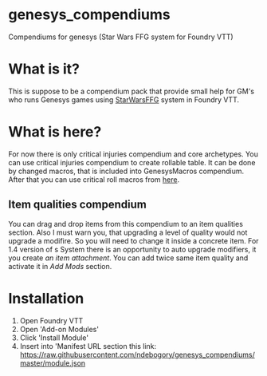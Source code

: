 # genesys_compendiums
Compendiums for genesys (Star Wars FFG system for Foundry VTT)
<h1>What is it?</h1>
This is suppose to be a compendium pack that provide small help for GM's who runs Genesys games using <a href="https://github.com/StarWarsFoundryVTT/StarWarsFFG">StarWarsFFG</a> system in Foundry VTT.
<h1>What is here?</h1>
For now there is only critical injuries compendium and core archetypes.
You can use critical injuries compendium to create rollable table. It can be done by changed macros, that is included into GenesysMacros compendium. After that you can use critical roll macros from <a href="https://github.com/StarWarsFoundryVTT/StarWarsFFG/wiki/Creating-Critical-Tables#add-the-critical-roll-macro">here</a>.
<h2>Item qualities compendium</h2>
You can drag and drop items from this compendium to an item qualities section. Also I must warn you, that upgrading a level of quality would not upgrade a modifire. So you will need to change it inside a concrete item.
For 1.4 version of s System there is an opportunity to auto upgrade modifiers, it you create <i>an item attachment</i>. You can add twice same item quality and activate it in <i>Add Mods</i> section.
<h1>Installation</h1>
<ol>
  <li>Open Foundry VTT</li>
  <li>Open 'Add-on Modules'</li>
  <li>Click 'Install Module'</li>
  <li>Insert into 'Manifest URL section this link: <a href="https://raw.githubusercontent.com/ndebogory/genesys_compendiums/master/module.json">https://raw.githubusercontent.com/ndebogory/genesys_compendiums/master/module.json</a></li>
</ol>
